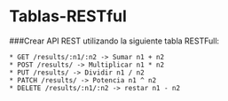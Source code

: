# Tablas-RESTful

###Crear API REST utilizando la siguiente tabla RESTFull:

    * GET /results/:n1/:n2 -> Sumar n1 + n2
    * POST /results/ -> Multiplicar n1 * n2
    * PUT /results/ -> Dividir n1 / n2
    * PATCH /results/ -> Potencia n1 ^ n2
    * DELETE /results/:n1/:n2 -> restar n1 - n2
